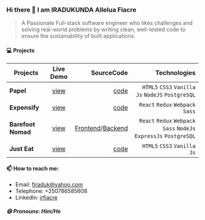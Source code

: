 ### Hi there 👋 I am IRADUKUNDA Allelua Fiacre

> A Passionate Full-stack software engineer who likes challenges and solving real-world problems by writing clean, well-tested code to ensure the sustainability of built applications.

#### 💻 Projects

| Projects          | Live Demo                                      | SourceCode                                  |  Technologies                                           |
| ----------------- |:----------------------------------------------:| -------------------------------------------:| -------------------------------------------------------:|
| **Papel**         |[view](https://irfiacre.github.io/Papel/)       |[code](https://github.com/irfiacre/Papel)    |`HTML5` `CSS3` `Vanilla Js` `NodeJS` `PostgreSQL`|
| **Expensify**     |[view](https://expensivefyrwanda.herokuapp.com/)|[code](https://github.com/irfiacre/Expensify)|`React` `Redux` `Webpack` `Sass`|
| **Barefoot Nomad**|[view](https://barefoot-ui-staging.herokuapp.com/login)|[Frontend](https://github.com/STACK-UP-3/warriors-frontend)/[Backend](https://github.com/STACK-UP-3/warriorz-backend)|`React` `Redux` `Webpack` `Sass` `NodeJs` `ExpressJs` `PostgreSQL`|
| **Just Eat**      |[view](https://irfiacre.github.io/Just-Eat/)    |[code](https://github.com/irfiacre/Just-Eat) |`HTML5` `CSS3` `Vanilla Js`|


#### 📫 How to reach me: 
   - Email: firaduk@yahoo.com
   - Telephone: +250786585608
   - LinkedIn: [irfiacre](https://www.linkedin.com/in/irfiacre/)
   

##### 😄 Pronouns: Him/He   

<!--
**irfiacre/irfiacre** is a ✨ _special_ ✨ repository because its `README.md` (this file) appears on your GitHub profile.

Here are some ideas to get you started:

- 🌱 I’m currently learning ...
- 👯 I’m looking to collaborate on ...
- 🤔 I’m looking for help with ...
- 💬 Ask me about ...

    

 ...
-->
